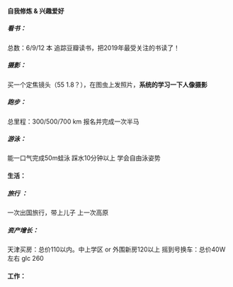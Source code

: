 #### 自我修炼 & 兴趣爱好

##### 看书：
总数：6/9/12 本 
追踪豆瓣读书，把2019年最受关注的书读了！

##### 摄影：
买一个定焦镜头（55 1.8？），在图虫上发照片，**系统的学习一下人像摄影**

##### 跑步：
总里程：300/500/700 km
报名并完成一次半马

##### 游泳：
能一口气完成50m蛙泳
踩水10分钟以上
学会自由泳姿势

#### 生活：

##### 旅行 ：
一次出国旅行，带上儿子
上一次高原

##### 资产增长：
天津买房：总价110以内。中上学区  or  外围新房120以上
摇到号换车：总价40W左右   glc 260

#### 工作：

